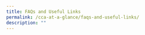 ```yaml
---
title: FAQs and Useful Links
permalink: /cca-at-a-glance/faqs-and-useful-links/
description: ""
---
```

